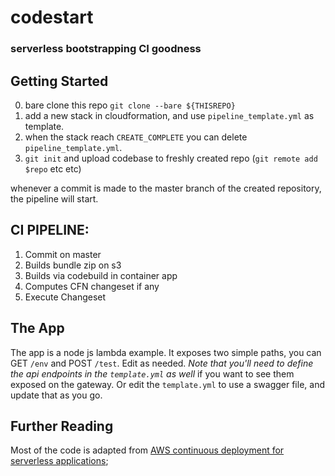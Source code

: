 # codestart
### serverless bootstrapping CI goodness

## Getting Started
0. bare clone this repo `git clone --bare ${THISREPO}`
1. add a new stack in cloudformation, and use `pipeline_template.yml` as template.
2. when the stack reach `CREATE_COMPLETE` you can delete `pipeline_template.yml`.
3. `git init` and upload codebase to freshly created repo (`git remote add $repo` etc etc)

whenever a commit is made to the master branch of the created repository, the pipeline will start.

## CI PIPELINE:

1. Commit on master
2. Builds bundle zip on s3
3. Builds via codebuild in container app
4. Computes CFN changeset if any
5. Execute Changeset

## The App
The app is a node js lambda example. It exposes two simple paths, you can GET `/env` and POST `/test`. Edit as needed. *Note that you'll need to define the api endpoints in the `template.yml` as  well* if you want to see them exposed on the gateway. Or edit the `template.yml` to use a swagger file, and update that as you go.

## Further Reading
Most of the code is adapted from [AWS continuous deployment for serverless applications](https://aws.amazon.com/blogs/compute/continuous-deployment-for-serverless-applications/);

